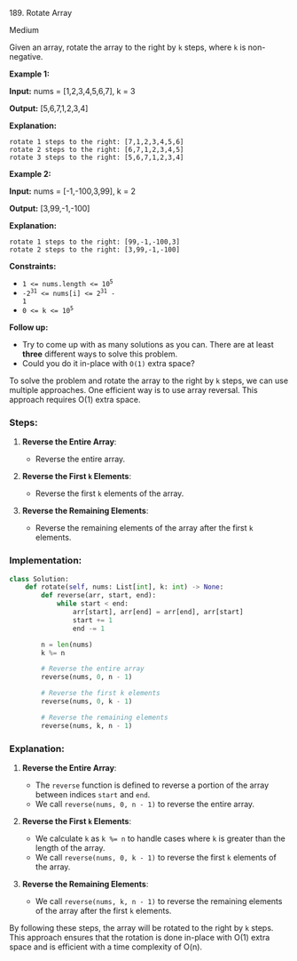 189\. Rotate Array

Medium

Given an array, rotate the array to the right by `k` steps, where `k` is non-negative.

**Example 1:**

**Input:** nums = [1,2,3,4,5,6,7], k = 3

**Output:** [5,6,7,1,2,3,4]

**Explanation:**

    rotate 1 steps to the right: [7,1,2,3,4,5,6]
    rotate 2 steps to the right: [6,7,1,2,3,4,5]
    rotate 3 steps to the right: [5,6,7,1,2,3,4] 

**Example 2:**

**Input:** nums = [-1,-100,3,99], k = 2

**Output:** [3,99,-1,-100]

**Explanation:**

    rotate 1 steps to the right: [99,-1,-100,3]
    rotate 2 steps to the right: [3,99,-1,-100] 

**Constraints:**

*   <code>1 <= nums.length <= 10<sup>5</sup></code>
*   <code>-2<sup>31</sup> <= nums[i] <= 2<sup>31</sup> - 1</code>
*   <code>0 <= k <= 10<sup>5</sup></code>

**Follow up:**

*   Try to come up with as many solutions as you can. There are at least **three** different ways to solve this problem.
*   Could you do it in-place with `O(1)` extra space?

To solve the problem and rotate the array to the right by `k` steps, we can use multiple approaches. One efficient way is to use array reversal. This approach requires O(1) extra space.

### Steps:

1. **Reverse the Entire Array**:
   - Reverse the entire array.

2. **Reverse the First `k` Elements**:
   - Reverse the first `k` elements of the array.

3. **Reverse the Remaining Elements**:
   - Reverse the remaining elements of the array after the first `k` elements.

### Implementation:

```python
class Solution:
    def rotate(self, nums: List[int], k: int) -> None:
        def reverse(arr, start, end):
            while start < end:
                arr[start], arr[end] = arr[end], arr[start]
                start += 1
                end -= 1

        n = len(nums)
        k %= n

        # Reverse the entire array
        reverse(nums, 0, n - 1)

        # Reverse the first k elements
        reverse(nums, 0, k - 1)

        # Reverse the remaining elements
        reverse(nums, k, n - 1)
```

### Explanation:

1. **Reverse the Entire Array**:
   - The `reverse` function is defined to reverse a portion of the array between indices `start` and `end`.
   - We call `reverse(nums, 0, n - 1)` to reverse the entire array.

2. **Reverse the First `k` Elements**:
   - We calculate `k` as `k %= n` to handle cases where `k` is greater than the length of the array.
   - We call `reverse(nums, 0, k - 1)` to reverse the first `k` elements of the array.

3. **Reverse the Remaining Elements**:
   - We call `reverse(nums, k, n - 1)` to reverse the remaining elements of the array after the first `k` elements.

By following these steps, the array will be rotated to the right by `k` steps. This approach ensures that the rotation is done in-place with O(1) extra space and is efficient with a time complexity of O(n).
